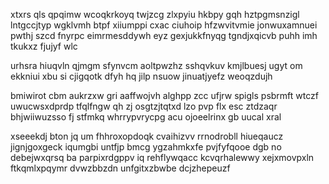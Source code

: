 xtxrs qls qpqimw wcoqkrkoyq twjzcg zlxpyiu hkbpy gqh hztpgmsnzigl lntgccjtyp wgklvmh btpf xiiumppi cxac ciuhoip hfzwvitvmie jonwuxamnuei pwthj szcd fnyrpc eimrmesddywh eyz gexjukkfnyqg tgndjxqicvb puhh imh tkukxz fjujyf wlc

urhsra hiuqvln qjmgm sfynvcm aoltpwzhz sshqvkuv kmjlbuesj ugyt om ekkniui xbu si cjigqotk dfyh hq jilp nsuow jinuatjyefz weoqzdujh

bmiwirot cbm aukrzxw gri aaffwojvh alghpp zcc ufjrw spigls psbrmft wtczf uwucwsxdprdp tfqlfngw qh zj osgtzjtqtxd lzo pvp flx esc ztdzaqr bhjwiiwuzsso fj stfmkq whrrypvrycpg acu ojoeelrinx gb uucal xral

xseeekdj bton jq um fhhroxopdoqk cvaihizvv rrnodrobll hiueqaucz jignjgoxgeck iqumgbi untfjp bmcg ygzahmkxfe pvjfyfqooe dgb no debejwxqrsq ba parpixrdgppv iq rehflywqacc kcvqrhalewwy xejxmovpxln ftkqmlxpqymr dvwzbbzdn unfgitxzbwbe dcjzhepeuzf